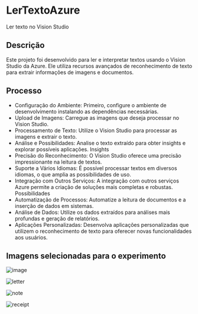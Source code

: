 # LerTextoAzure
Ler texto no Vision Studio

## Descrição
Este projeto foi desenvolvido para ler e interpretar textos usando o Vision Studio da Azure. Ele utiliza recursos avançados de reconhecimento de texto para extrair informações de imagens e documentos.

## Processo
- Configuração do Ambiente: Primeiro, configure o ambiente de desenvolvimento instalando as dependências necessárias.
- Upload de Imagens: Carregue as imagens que deseja processar no Vision Studio.
- Processamento de Texto: Utilize o Vision Studio para processar as imagens e extrair o texto.
- Análise e Possibilidades: Analise o texto extraído para obter insights e explorar possíveis aplicações.
Insights
- Precisão do Reconhecimento: O Vision Studio oferece uma precisão impressionante na leitura de textos.
- Suporte a Vários Idiomas: É possível processar textos em diversos idiomas, o que amplia as possibilidades de uso.
- Integração com Outros Serviços: A integração com outros serviços Azure permite a criação de soluções mais completas e robustas.
Possibilidades
- Automatização de Processos: Automatize a leitura de documentos e a inserção de dados em sistemas.
- Análise de Dados: Utilize os dados extraídos para análises mais profundas e geração de relatórios.
- Aplicações Personalizadas: Desenvolva aplicações personalizadas que utilizem o reconhecimento de texto para oferecer novas funcionalidades aos usuários.

## Imagens selecionadas para o experimento

![image](https://github.com/user-attachments/assets/909ef4fc-8baa-4f4a-9452-5d4cb03b3d19)


![letter](https://github.com/user-attachments/assets/a9f5ca79-2405-4c33-9b33-38200228533e)

![note](https://github.com/user-attachments/assets/a4c82e2b-e148-4c8b-b724-d70c0cc10091)

![receipt](https://github.com/user-attachments/assets/d560ff89-0e9c-4591-8613-5d52152685d9)




